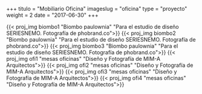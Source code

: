 +++
titulo = "Mobiliario Oficina"
imageslug = "oficina"
type = "proyecto"
weight = 2
date = "2017-06-30"
+++

{{< proj_img biombo1 "Biombo paulownia" "Para el estudio de diseño SERIESNEMO. Fotografía de phobrand.co">}}
{{< proj_img biombo2 "Biombo paulownia" "Para el estudio de diseño SERIESNEMO. Fotografía de phobrand.co">}}
{{< proj_img biombo3 "Biombo paulownia" "Para el estudio de diseño SERIESNEMO. Fotografía de phobrand.co">}}
{{< proj_img ofi1 "mesas oficinas" "Diseño y Fotografía de MIM-A Arquitectos">}}
{{< proj_img ofi2 "mesas oficinas" "Diseño y Fotografía de MIM-A Arquitectos">}}
{{< proj_img ofi3 "mesas oficinas" "Diseño y Fotografía de MIM-A Arquitectos">}}
{{< proj_img ofi4 "mesas oficinas" "Diseño y Fotografía de MIM-A Arquitectos">}}




